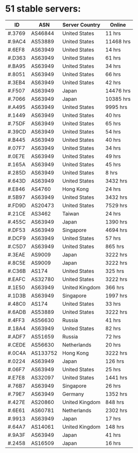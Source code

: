# 51 stable servers:

| ID | ASN | Server Country | Online |
| ------ | ------ | ------ | ------ |
| #.3769 | AS46844 | United States | 11 hrs |
| #.9AC4 | AS53889 | United States | 11468 hrs |
| #.6EF8 | AS63949 | United States | 14 hrs |
| #.D363 | AS63949 | United States | 61 hrs |
| #.BA95 | AS63949 | United States | 34 hrs |
| #.8051 | AS63949 | United States | 66 hrs |
| #.3EB4 | AS63949 | United States | 42 hrs |
| #.F507 | AS63949 | Japan | 14476 hrs |
| #.7066 | AS63949 | Japan | 10385 hrs |
| #.A495 | AS63949 | United States | 9995 hrs |
| #.1449 | AS63949 | United States | 40 hrs |
| #.75DF | AS63949 | United States | 65 hrs |
| #.39CD | AS63949 | United States | 54 hrs |
| #.B445 | AS63949 | United States | 40 hrs |
| #.07F7 | AS63949 | United States | 34 hrs |
| #.0E7E | AS63949 | United States | 49 hrs |
| #.165A | AS63949 | United States | 45 hrs |
| #.285D | AS63949 | United States | 8 hrs |
| #.643D | AS63949 | United States | 3432 hrs |
| #.E846 | AS4760 | Hong Kong | 24 hrs |
| #.5B97 | AS63949 | United States | 3432 hrs |
| #.FD9D | AS20473 | United States | 7529 hrs |
| #.21CE | AS3462 | Taiwan | 24 hrs |
| #.455C | AS63949 | Japan | 1390 hrs |
| #.DF53 | AS63949 | Singapore | 4694 hrs |
| #.DCF9 | AS63949 | United States | 57 hrs |
| #.C5D7 | AS63949 | United States | 865 hrs |
| #.3EAE | AS9009 | Japan | 3222 hrs |
| #.8C5E | AS9009 | Japan | 3222 hrs |
| #.C36B | AS174 | United States | 325 hrs |
| #.EAFC | AS32780 | United States | 3222 hrs |
| #.1E50 | AS63949 | United Kingdom | 366 hrs |
| #.1D3B | AS63949 | Singapore | 1997 hrs |
| #.48C0 | AS174 | United States | 33 hrs |
| #.6ADB | AS53889 | United States | 3222 hrs |
| #.4FF3 | AS56630 | Russia | 41 hrs |
| #.18A4 | AS63949 | United States | 82 hrs |
| #.ADF7 | AS51659 | Russia | 72 hrs |
| #.CEDE | AS56630 | Netherlands | 20 hrs |
| #.0C4A | AS133752 | Hong Kong | 3222 hrs |
| #.0224 | AS63949 | Japan | 126 hrs |
| #.06F7 | AS63949 | United States | 25 hrs |
| #.E7E8 | AS32097 | United States | 1441 hrs |
| #.76B7 | AS63949 | Singapore | 26 hrs |
| #.79E7 | AS63949 | Germany | 1352 hrs |
| #.427E | AS20860 | United Kingdom | 848 hrs |
| #.6E61 | AS60781 | Netherlands | 2302 hrs |
| #.9913 | AS63949 | Japan | 17 hrs |
| #.64A7 | AS14061 | United Kingdom | 148 hrs |
| #.9A3F | AS63949 | Japan | 41 hrs |
| #.2458 | AS16509 | Japan | 16 hrs |

